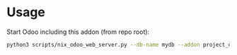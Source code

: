 # Usage

Start Odoo including this addon (from repo root):

```bash
python3 scripts/nix_odoo_web_server.py --db-name mydb --addon project_duplicate_subtask
```
